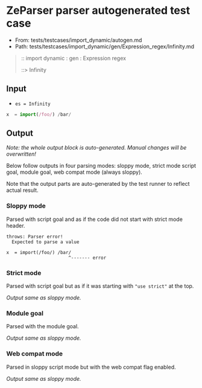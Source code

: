 # ZeParser parser autogenerated test case

- From: tests/testcases/import_dynamic/autogen.md
- Path: tests/testcases/import_dynamic/gen/Expression_regex/Infinity.md

> :: import dynamic : gen : Expression regex
>
> ::> Infinity

## Input

- `es = Infinity`

`````js
x  = import(/foo/) /bar/
`````

## Output

_Note: the whole output block is auto-generated. Manual changes will be overwritten!_

Below follow outputs in four parsing modes: sloppy mode, strict mode script goal, module goal, web compat mode (always sloppy).

Note that the output parts are auto-generated by the test runner to reflect actual result.

### Sloppy mode

Parsed with script goal and as if the code did not start with strict mode header.

`````
throws: Parser error!
  Expected to parse a value

x  = import(/foo/) /bar/
                       ^------- error
`````

### Strict mode

Parsed with script goal but as if it was starting with `"use strict"` at the top.

_Output same as sloppy mode._

### Module goal

Parsed with the module goal.

_Output same as sloppy mode._

### Web compat mode

Parsed in sloppy script mode but with the web compat flag enabled.

_Output same as sloppy mode._
